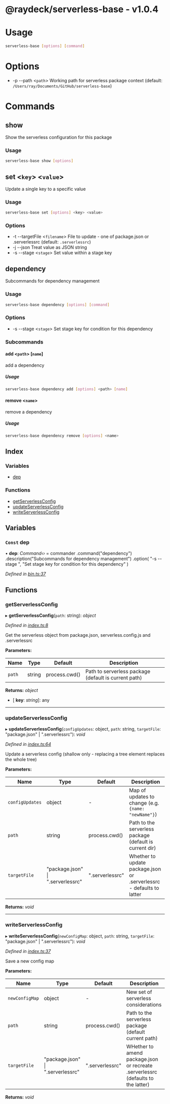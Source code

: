 
<a name="readmemd"></a>


# @raydeck/serverless-base - v1.0.4

# Usage
```bash
serverless-base [options] [command]
```
# Options
* -p --path \<`path`> Working path for serverless package context (default: `/Users/ray/Documents/GitHub/serverless-base`)
# Commands
## show
Show the serverless configuration for this package
### Usage
```bash
serverless-base show [options]
```
## set \<`key`> \<`value`>
Update a single key to a specific value
### Usage
```bash
serverless-base set [options] <key> <value>
```
### Options
* -t --targetFile \<`filename`> File to update - one of package.json or .serverlessrc (default: `.serverlessrc`)
* -j --json Treat value as JSON string 
* -s --stage \<`stage`> Set value within a stage key 
## dependency
Subcommands for dependency management
### Usage
```bash
serverless-base dependency [options] [command]
```
### Options
* -s --stage \<`stage`> Set stage key for condition for this dependency 
### Subcommands
#### add \<`path`> [`name`]
add a dependency
##### Usage
```bash
serverless-base dependency add [options] <path> [name]
```
#### remove \<`name`>
remove a dependency
##### Usage
```bash
serverless-base dependency remove [options] <name>
```

## Index

### Variables

* [dep](#const-dep)

### Functions

* [getServerlessConfig](#getserverlessconfig)
* [updateServerlessConfig](#updateserverlessconfig)
* [writeServerlessConfig](#writeserverlessconfig)

## Variables

### `Const` dep

• **dep**: *Command‹›* = commander
  .command("dependency")
  .description("Subcommands for dependency management")
  .option(
    "-s --stage <stage>",
    "Set stage key for condition for this dependency"
  )

*Defined in [bin.ts:37](https://github.com/rhdeck/serverless-base/blob/3e20975/src/bin.ts#L37)*

## Functions

###  getServerlessConfig

▸ **getServerlessConfig**(`path`: string): *object*

*Defined in [index.ts:8](https://github.com/rhdeck/serverless-base/blob/3e20975/src/index.ts#L8)*

Get the serverless object from package.json, serverless.config.js and .serverlessrc

**Parameters:**

Name | Type | Default | Description |
------ | ------ | ------ | ------ |
`path` | string | process.cwd() | Path to serverless package (default is current path)  |

**Returns:** *object*

* \[ **key**: *string*\]: any

___

###  updateServerlessConfig

▸ **updateServerlessConfig**(`configUpdates`: object, `path`: string, `targetFile`: "package.json" | ".serverlessrc"): *void*

*Defined in [index.ts:64](https://github.com/rhdeck/serverless-base/blob/3e20975/src/index.ts#L64)*

Update a serverless config (shallow only - replacing a tree element replaces the whole tree)

**Parameters:**

Name | Type | Default | Description |
------ | ------ | ------ | ------ |
`configUpdates` | object | - | Map of updates to change (e.g. `{name: "newName"}`) |
`path` | string | process.cwd() | Path to the serverless package (default is current dir) |
`targetFile` | "package.json" &#124; ".serverlessrc" | ".serverlessrc" | Whether to update package.json or .serverlessrc - defaults to latter  |

**Returns:** *void*

___

###  writeServerlessConfig

▸ **writeServerlessConfig**(`newConfigMap`: object, `path`: string, `targetFile`: "package.json" | ".serverlessrc"): *void*

*Defined in [index.ts:37](https://github.com/rhdeck/serverless-base/blob/3e20975/src/index.ts#L37)*

Save a new config map

**Parameters:**

Name | Type | Default | Description |
------ | ------ | ------ | ------ |
`newConfigMap` | object | - | New set of serverless considerations |
`path` | string | process.cwd() | Path to the serverless package (default current path) |
`targetFile` | "package.json" &#124; ".serverlessrc" | ".serverlessrc" | WHether to amend package.json or recreate .serverlessrc (defaults to the latter)  |

**Returns:** *void*
